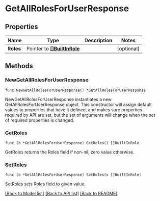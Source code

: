 # GetAllRolesForUserResponse

## Properties

Name | Type | Description | Notes
------------ | ------------- | ------------- | -------------
**Roles** | Pointer to [**[]BuiltInRole**](BuiltInRole.md) |  | [optional] 

## Methods

### NewGetAllRolesForUserResponse

`func NewGetAllRolesForUserResponse() *GetAllRolesForUserResponse`

NewGetAllRolesForUserResponse instantiates a new GetAllRolesForUserResponse object.
This constructor will assign default values to properties that have it defined,
and makes sure properties required by API are set, but the set of arguments
will change when the set of required properties is changed.

### GetRoles

`func (o *GetAllRolesForUserResponse) GetRoles() []BuiltInRole`

GetRoles returns the Roles field if non-nil, zero value otherwise.

### SetRoles

`func (o *GetAllRolesForUserResponse) SetRoles(v []BuiltInRole)`

SetRoles sets Roles field to given value.


[[Back to Model list]](../README.md#documentation-for-models) [[Back to API list]](../README.md#documentation-for-api-endpoints) [[Back to README]](../README.md)


